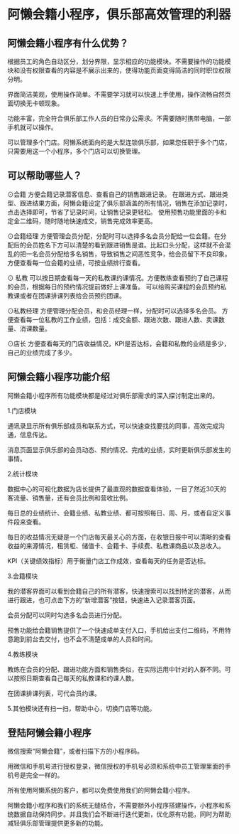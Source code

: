 # 阿懒会籍小程序，俱乐部高效管理的利器

## 阿懒会籍小程序有什么优势？ 

根据员工的角色自动区分，划分界限，显示相应的功能模块。不需要操作的功能模块和没有权限查看的内容是不展示出来的，使得功能页面变得简洁的同时职位权限分明。

界面简洁美观，使用操作简单。不需要学习就可以快速上手使用，操作流畅自然页面切换无卡顿现象。

功能丰富，完全符合俱乐部工作人员的日常办公需求。不需要随时携带电脑，一部手机就可以操作。

可以管理多个门店。阿懒系统面向的是大型连锁俱乐部，如果您任职于多个门店，只需要用这一个小程序，多个门店可以切换管理。

## 可以帮助哪些人？

⊙会籍
方便会籍记录潜客信息、查看自己的销售跟进记录。
在跟进方式、跟进类型、跟进结果方面，阿懒会籍设定了俱乐部涵盖的所有情况，销售在添加记录时，点击选择即可，节省了记录时间，让销售记录更轻松。
使用预售功能里面的卡和定金二维码，随时随地快速成交，销售完成效率更高。

⊙会籍经理
方便管理会员分配，分配时可以选择多名会员分配给一位会籍。在分配后的会员姓名下方可以清楚的看到跟进销售是谁。比起口头分配，这样就不会混乱的把一名会员分配给多名销售，导致销售之间恶性竞争，给会员留下不良印象。
方便查看每一位会籍的业绩，可按业绩排行查看。

⊙ 私教
可以按日期查看每一天的私教课约课情况。方便教练查看预约了自己课程的会员，根据每日的预约情况提前做好上课准备。
可以给购买课程的会员预约私教课或者在团课排课列表给会员预约团课。

⊙私教经理
方便管理分配会员，和会员经理一样，分配时可以选择多名会员。
方便查看每一位私教的工作业绩，包括：成交金额、跟进次数、跟进人数、卖课数量、消课数量。

⊙店长
方便查看每天的门店收益情况，KPI是否达标，会籍和私教的业绩是多少，自己的业绩完成了多少。

## 阿懒会籍小程序功能介绍

阿懒会籍小程序所有功能模块都是经过对俱乐部需求的深入探讨制定出来的。

1.门店模块

通讯录显示所有俱乐部成员和联系方式，可以快速查找要找的同事，高效完成沟通，信息传达。

消息页面显示俱乐部的会员动态、预约情况、完成的业绩，实时更新俱乐部发生的事情。

2.统计模块

数据中心的可视化数据为店长提供了最直观的数据查看体验，一目了然近30天的客流量、销售量，还有会员比例和营收比例。

每日总的业绩统计、会籍业绩、私教业绩、都可按照每日、周、月，或者自定义事件段来查看。


每日的收益情况无疑是一个门店每天最关心的方面，在收银日报中可以清晰的查看收益的来源情况，租赁柜、储值卡、会籍卡、手续费、私教课商品以及总收入。

KPI（关键绩效指标）用于衡量门店工作成效，查看每天的任务是否达标。

3.会籍模块

我的潜客界面可以看到会籍自己的所有潜客，快速搜索可以找到特定的潜客，从而进行跟进，也可点击下方的“新增潜客”按钮，快速进入记录潜客页面。

会员分配可以同时勾选多名会员进行分配。

预售功能给会籍销售提供了一个快速成单支付入口，手机给出支付二维码，不用特意跑到前台去交付，也不会不清楚成单的人员和时间。

4.教练模块

教练在会员的分配、跟进功能方面和销售类似，在实际运用中针对的人群不同。可以按照日期查看自己每天的私教课和约课人数。

在团课排课列表，可代会员约课。

5.其他模块还有扫一扫，帮助中心，切换门店等功能。

## 登陆阿懒会籍小程序 

微信搜索“阿懒会籍”，或者扫描下方的小程序码。

用微信和手机号进行授权登录，微信授权的手机号必须和系统中员工管理里面的手机号是完全一样的。

所有使用阿懒系统的客户，都可以免费使用我们的阿懒会籍小程序。

阿懒会籍小程序和我们的系统无缝结合，不需要额外小程序搭建操作，小程序和系统数据自动保持同步。并且我们会不断进行迭代更新，优化原有功能，同时为帮助减轻俱乐部管理提供更多新的功能。